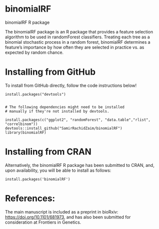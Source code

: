 # binomialRF
binomialRF R package

The binomialRF package is an R package that provides a feature selection algorithm to be used in randomForest classifiers. Treating each tree as a binomial stochastic process in a random forest, binomialRF determines a feature’s importance by how often they are selected in practice vs. as expected by random chance.


# Installing from GitHub

To install from GitHub directly, follow the code instructions below!

```
install.packages("devtools")


# The following dependencies might need to be installed
# manually if they're not installed by devtools. 

install.packages(c("ggplot2", "randomForest", "data.table","rlist", "correlbinom"))
devtools::install_github("SamirRachidZaim/binomialRF")
library(binomialRF)
```

# Installing from CRAN

Alternatively, the binomialRF R package has been submitted to CRAN, and, upon availability, you will be able to install as follows: 

```
install.packages('binomialRF')
```

# References: 

The main manuscript is included as a preprint in bioRxiv: https://doi.org/10.1101/681973, and has also been submitted for consideration at Frontiers in Genetics. 

